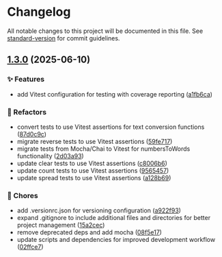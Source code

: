 # Changelog

All notable changes to this project will be documented in this file. See [standard-version](https://github.com/conventional-changelog/standard-version) for commit guidelines.

## [1.3.0](https://github.com/Monsieur-Nico/textConvert/compare/v1.1.9...v1.3.0) (2025-06-10)


### ✨ Features

* add Vitest configuration for testing with coverage reporting ([a1fb6ca](https://github.com/Monsieur-Nico/textConvert/commit/a1fb6cae7664f5ede792163399302c765eefa0a7))


### 🧼 Refactors

* convert tests to use Vitest assertions for text conversion functions ([87d0c9c](https://github.com/Monsieur-Nico/textConvert/commit/87d0c9c0b6f960a6636b4bda101657d448065fe2))
* migrate reverse tests to use Vitest assertions ([59fe717](https://github.com/Monsieur-Nico/textConvert/commit/59fe717f6496993de9740370c41521e1c15109e5))
* migrate tests from Mocha/Chai to Vitest for numbersToWords functionality ([2d03a93](https://github.com/Monsieur-Nico/textConvert/commit/2d03a930638d456a84904ad19c0f2ca0832763d8))
* update clear tests to use Vitest assertions ([c8006b6](https://github.com/Monsieur-Nico/textConvert/commit/c8006b64ab36506fb348a3bd2915fe733fdc7caf))
* update count tests to use Vitest assertions ([9565457](https://github.com/Monsieur-Nico/textConvert/commit/95654578abb55425c777468b2530b8ca9e30111a))
* update spread tests to use Vitest assertions ([a128b69](https://github.com/Monsieur-Nico/textConvert/commit/a128b697e3a8fc0598f763454893761fede4e5b4))


### 🔧 Chores

* add .versionrc.json for versioning configuration ([a922f93](https://github.com/Monsieur-Nico/textConvert/commit/a922f935242b8c3ad932fd5b57da7dd4fd9baaff))
* expand .gitignore to include additional files and directories for better project management ([15a2cec](https://github.com/Monsieur-Nico/textConvert/commit/15a2cec043644f1ec196908057df620f6e728b00))
* remove deprecated deps and add mocha ([08f5e17](https://github.com/Monsieur-Nico/textConvert/commit/08f5e17d57c8d393150d3718fca4132d838fd866))
* update scripts and dependencies for improved development workflow ([02ffce7](https://github.com/Monsieur-Nico/textConvert/commit/02ffce7bfd3b7f7fd9f710cbd1a001c91cdf784d))
